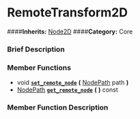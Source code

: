 #  RemoteTransform2D  
####**Inherits:** [Node2D](class_node2d)
####**Category:** Core

###  Brief Description  


###  Member Functions 
  * void  **[`set_remote_node`](#set_remote_node)**  **(** [NodePath](class_nodepath) path  **)**
  * [NodePath](class_nodepath)  **[`get_remote_node`](#get_remote_node)**  **(** **)** const

###  Member Function Description  
